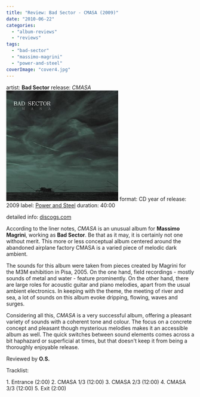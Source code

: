 ```yaml
---
title: "Review: Bad Sector - CMASA (2009)"
date: "2010-06-22"
categories: 
  - "album-reviews"
  - "reviews"
tags: 
  - "bad-sector"
  - "massimo-magrini"
  - "power-and-steel"
coverImage: "cover4.jpg"
---
```


artist: **Bad Sector** release: _CMASA[![](images/cover4.jpg "badsector_cmasa")](http://www.eveningoflight.nl/wordpress/wp-content/uploads/2010/06/cover4.jpg)_ format: CD year of release: 2009 label: [Power and Steel](http://www.loki-found.de/) duration: 40:00

detailed info: [discogs.com](http://www.discogs.com/Bad-Sector-Cmasa/release/1809725)

According to the liner notes, _CMASA_ is an unusual album for **Massimo Magrini**, working as **Bad Sector**. Be that as it may, it is certainly not one without merit. This more or less conceptual album centered around the abandoned airplane factory CMASA is a varied piece of melodic dark ambient.

The sounds for this album were taken from pieces created by Magrini for the M3M exhibition in Pisa, 2005. On the one hand, field recordings - mostly sounds of metal and water - feature prominently. On the other hand, there are large roles for acoustic guitar and piano melodies, apart from the usual ambient electronics. In keeping with the theme, the meeting of river and sea, a lot of sounds on this album evoke dripping, flowing, waves and surges.

Considering all this, _CMASA_ is a very successful album, offering a pleasant variety of sounds with a coherent tone and colour. The focus on a concrete concept and pleasant though mysterious melodies makes it an accessible album as well. The quick switches between sound elements comes across a bit haphazard or superficial at times, but that doesn't keep it from being a thoroughly enjoyable release.

Reviewed by **O.S.**

Tracklist:

1\. Entrance (2:00) 2. CMASA 1/3 (12:00) 3. CMASA 2/3 (12:00) 4. CMASA 3/3 (12:00) 5. Exit (2:00)
